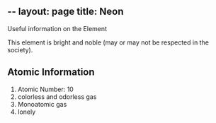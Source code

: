 --
layout: page
title: Neon
---
Useful information on the Element

This element is bright and noble (may or may not be respected in the society).

## Atomic Information
1. Atomic Number: 10
2. colorless and odorless gas
3. Monoatomic gas
4. lonely


